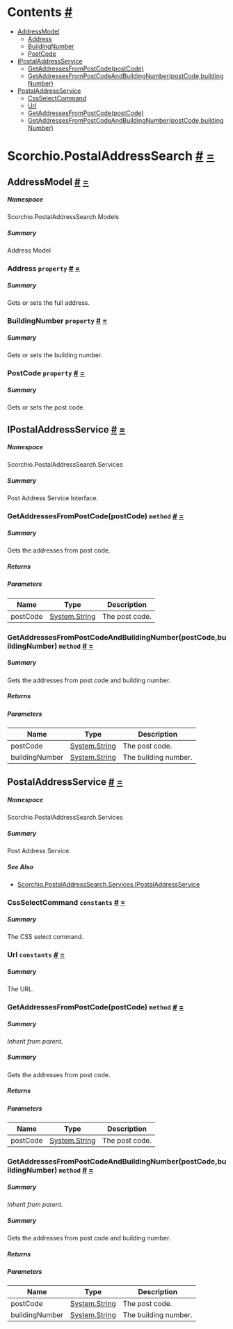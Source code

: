 <a name='contents'></a>
# Contents [#](#contents 'Go To Here')

- [AddressModel](#T-Scorchio-PostalAddressSearch-Models-AddressModel 'Scorchio.PostalAddressSearch.Models.AddressModel')
  - [Address](#P-Scorchio-PostalAddressSearch-Models-AddressModel-Address 'Scorchio.PostalAddressSearch.Models.AddressModel.Address')
  - [BuildingNumber](#P-Scorchio-PostalAddressSearch-Models-AddressModel-BuildingNumber 'Scorchio.PostalAddressSearch.Models.AddressModel.BuildingNumber')
  - [PostCode](#P-Scorchio-PostalAddressSearch-Models-AddressModel-PostCode 'Scorchio.PostalAddressSearch.Models.AddressModel.PostCode')
- [IPostalAddressService](#T-Scorchio-PostalAddressSearch-Services-IPostalAddressService 'Scorchio.PostalAddressSearch.Services.IPostalAddressService')
  - [GetAddressesFromPostCode(postCode)](#M-Scorchio-PostalAddressSearch-Services-IPostalAddressService-GetAddressesFromPostCode-System-String- 'Scorchio.PostalAddressSearch.Services.IPostalAddressService.GetAddressesFromPostCode(System.String)')
  - [GetAddressesFromPostCodeAndBuildingNumber(postCode,buildingNumber)](#M-Scorchio-PostalAddressSearch-Services-IPostalAddressService-GetAddressesFromPostCodeAndBuildingNumber-System-String,System-String- 'Scorchio.PostalAddressSearch.Services.IPostalAddressService.GetAddressesFromPostCodeAndBuildingNumber(System.String,System.String)')
- [PostalAddressService](#T-Scorchio-PostalAddressSearch-Services-PostalAddressService 'Scorchio.PostalAddressSearch.Services.PostalAddressService')
  - [CssSelectCommand](#F-Scorchio-PostalAddressSearch-Services-PostalAddressService-CssSelectCommand 'Scorchio.PostalAddressSearch.Services.PostalAddressService.CssSelectCommand')
  - [Url](#F-Scorchio-PostalAddressSearch-Services-PostalAddressService-Url 'Scorchio.PostalAddressSearch.Services.PostalAddressService.Url')
  - [GetAddressesFromPostCode(postCode)](#M-Scorchio-PostalAddressSearch-Services-PostalAddressService-GetAddressesFromPostCode-System-String- 'Scorchio.PostalAddressSearch.Services.PostalAddressService.GetAddressesFromPostCode(System.String)')
  - [GetAddressesFromPostCodeAndBuildingNumber(postCode,buildingNumber)](#M-Scorchio-PostalAddressSearch-Services-PostalAddressService-GetAddressesFromPostCodeAndBuildingNumber-System-String,System-String- 'Scorchio.PostalAddressSearch.Services.PostalAddressService.GetAddressesFromPostCodeAndBuildingNumber(System.String,System.String)')

<a name='assembly'></a>
# Scorchio.PostalAddressSearch [#](#assembly 'Go To Here') [=](#contents 'Back To Contents')

<a name='T-Scorchio-PostalAddressSearch-Models-AddressModel'></a>
## AddressModel [#](#T-Scorchio-PostalAddressSearch-Models-AddressModel 'Go To Here') [=](#contents 'Back To Contents')

##### Namespace

Scorchio.PostalAddressSearch.Models

##### Summary

Address Model

<a name='P-Scorchio-PostalAddressSearch-Models-AddressModel-Address'></a>
### Address `property` [#](#P-Scorchio-PostalAddressSearch-Models-AddressModel-Address 'Go To Here') [=](#contents 'Back To Contents')

##### Summary

Gets or sets the full address.

<a name='P-Scorchio-PostalAddressSearch-Models-AddressModel-BuildingNumber'></a>
### BuildingNumber `property` [#](#P-Scorchio-PostalAddressSearch-Models-AddressModel-BuildingNumber 'Go To Here') [=](#contents 'Back To Contents')

##### Summary

Gets or sets the building number.

<a name='P-Scorchio-PostalAddressSearch-Models-AddressModel-PostCode'></a>
### PostCode `property` [#](#P-Scorchio-PostalAddressSearch-Models-AddressModel-PostCode 'Go To Here') [=](#contents 'Back To Contents')

##### Summary

Gets or sets the post code.

<a name='T-Scorchio-PostalAddressSearch-Services-IPostalAddressService'></a>
## IPostalAddressService [#](#T-Scorchio-PostalAddressSearch-Services-IPostalAddressService 'Go To Here') [=](#contents 'Back To Contents')

##### Namespace

Scorchio.PostalAddressSearch.Services

##### Summary

Post Address Service Interface.

<a name='M-Scorchio-PostalAddressSearch-Services-IPostalAddressService-GetAddressesFromPostCode-System-String-'></a>
### GetAddressesFromPostCode(postCode) `method` [#](#M-Scorchio-PostalAddressSearch-Services-IPostalAddressService-GetAddressesFromPostCode-System-String- 'Go To Here') [=](#contents 'Back To Contents')

##### Summary

Gets the addresses from post code.

##### Returns



##### Parameters

| Name | Type | Description |
| ---- | ---- | ----------- |
| postCode | [System.String](http://msdn.microsoft.com/query/dev14.query?appId=Dev14IDEF1&l=EN-US&k=k:System.String 'System.String') | The post code. |

<a name='M-Scorchio-PostalAddressSearch-Services-IPostalAddressService-GetAddressesFromPostCodeAndBuildingNumber-System-String,System-String-'></a>
### GetAddressesFromPostCodeAndBuildingNumber(postCode,buildingNumber) `method` [#](#M-Scorchio-PostalAddressSearch-Services-IPostalAddressService-GetAddressesFromPostCodeAndBuildingNumber-System-String,System-String- 'Go To Here') [=](#contents 'Back To Contents')

##### Summary

Gets the addresses from post code and building number.

##### Returns



##### Parameters

| Name | Type | Description |
| ---- | ---- | ----------- |
| postCode | [System.String](http://msdn.microsoft.com/query/dev14.query?appId=Dev14IDEF1&l=EN-US&k=k:System.String 'System.String') | The post code. |
| buildingNumber | [System.String](http://msdn.microsoft.com/query/dev14.query?appId=Dev14IDEF1&l=EN-US&k=k:System.String 'System.String') | The building number. |

<a name='T-Scorchio-PostalAddressSearch-Services-PostalAddressService'></a>
## PostalAddressService [#](#T-Scorchio-PostalAddressSearch-Services-PostalAddressService 'Go To Here') [=](#contents 'Back To Contents')

##### Namespace

Scorchio.PostalAddressSearch.Services

##### Summary

Post Address Service.

##### See Also

- [Scorchio.PostalAddressSearch.Services.IPostalAddressService](#T-Scorchio-PostalAddressSearch-Services-IPostalAddressService 'Scorchio.PostalAddressSearch.Services.IPostalAddressService')

<a name='F-Scorchio-PostalAddressSearch-Services-PostalAddressService-CssSelectCommand'></a>
### CssSelectCommand `constants` [#](#F-Scorchio-PostalAddressSearch-Services-PostalAddressService-CssSelectCommand 'Go To Here') [=](#contents 'Back To Contents')

##### Summary

The CSS select command.

<a name='F-Scorchio-PostalAddressSearch-Services-PostalAddressService-Url'></a>
### Url `constants` [#](#F-Scorchio-PostalAddressSearch-Services-PostalAddressService-Url 'Go To Here') [=](#contents 'Back To Contents')

##### Summary

The URL.

<a name='M-Scorchio-PostalAddressSearch-Services-PostalAddressService-GetAddressesFromPostCode-System-String-'></a>
### GetAddressesFromPostCode(postCode) `method` [#](#M-Scorchio-PostalAddressSearch-Services-PostalAddressService-GetAddressesFromPostCode-System-String- 'Go To Here') [=](#contents 'Back To Contents')

##### Summary

*Inherit from parent.*

##### Summary

Gets the addresses from post code.

##### Returns



##### Parameters

| Name | Type | Description |
| ---- | ---- | ----------- |
| postCode | [System.String](http://msdn.microsoft.com/query/dev14.query?appId=Dev14IDEF1&l=EN-US&k=k:System.String 'System.String') | The post code. |

<a name='M-Scorchio-PostalAddressSearch-Services-PostalAddressService-GetAddressesFromPostCodeAndBuildingNumber-System-String,System-String-'></a>
### GetAddressesFromPostCodeAndBuildingNumber(postCode,buildingNumber) `method` [#](#M-Scorchio-PostalAddressSearch-Services-PostalAddressService-GetAddressesFromPostCodeAndBuildingNumber-System-String,System-String- 'Go To Here') [=](#contents 'Back To Contents')

##### Summary

*Inherit from parent.*

##### Summary

Gets the addresses from post code and building number.

##### Returns



##### Parameters

| Name | Type | Description |
| ---- | ---- | ----------- |
| postCode | [System.String](http://msdn.microsoft.com/query/dev14.query?appId=Dev14IDEF1&l=EN-US&k=k:System.String 'System.String') | The post code. |
| buildingNumber | [System.String](http://msdn.microsoft.com/query/dev14.query?appId=Dev14IDEF1&l=EN-US&k=k:System.String 'System.String') | The building number. |
